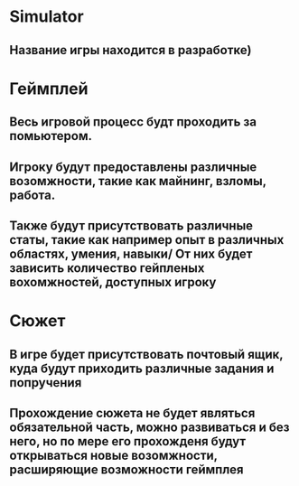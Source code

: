 # Simulator
Название игры находится в разработке)
---
Геймплей
=====================
Весь игровой процесс будт проходить за помьютером.
---
Игроку будут предоставлены различные возомжности, такие как майнинг, взломы, работа.
---
Также будут присутствовать различные статы, такие как например опыт в различных областях, умения, навыки/
От них будет зависить количество гейпленых вохомжностей, доступных игроку
---
Сюжет
=====================
В игре будет присутствовать почтовый ящик, куда будут приходить различные задания и попручения
---
Прохождение сюжета не будет являться обязательной часть, можно развиваться и без него, но по мере его прохожденя будут открываться новые возомжности, расширяющие возможности геймплея
---
